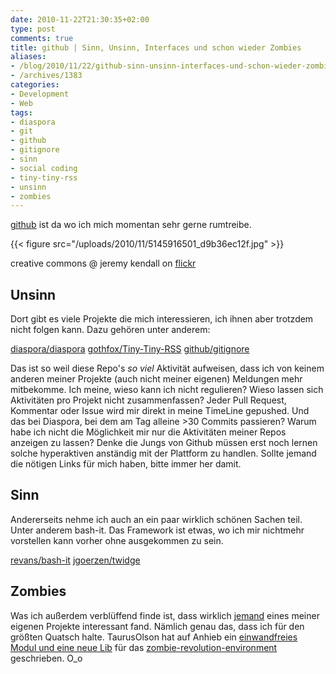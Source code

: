 ```yaml
---
date: 2010-11-22T21:30:35+02:00
type: post
comments: true
title: github | Sinn, Unsinn, Interfaces und schon wieder Zombies
aliases:
- /blog/2010/11/22/github-sinn-unsinn-interfaces-und-schon-wieder-zombies
- /archives/1383
categories:
- Development
- Web
tags:
- diaspora
- git
- github
- gitignore
- sinn
- social coding
- tiny-tiny-rss
- unsinn
- zombies
---
```


[github](http://github.com/noqqe) ist da wo ich mich momentan sehr gerne rumtreibe.

{{< figure src="/uploads/2010/11/5145916501_d9b36ec12f.jpg" >}}

creative commons @ jeremy kendall on
[flickr](http://www.flickr.com/photos/jeremykendall/5145916501/sizes/m/in/photostream/)


## Unsinn

Dort gibt es viele Projekte die mich interessieren, ich ihnen aber
trotzdem nicht folgen kann. Dazu gehören unter anderem:

[diaspora/diaspora](https://github.com/diaspora/diaspora)
[gothfox/Tiny-Tiny-RSS](http://github.com/gothfox/Tiny-Tiny-RSS)
[github/gitignore](http://github.com/github/gitignore)

Das ist so weil diese Repo's _so viel_ Aktivität aufweisen, dass ich von
keinem anderen meiner Projekte (auch nicht meiner eigenen) Meldungen mehr
mitbekomme. Ich meine, wieso kann ich nicht regulieren? Wieso lassen sich
Aktivitäten pro Projekt nicht zusammenfassen? Jeder Pull Request, Kommentar
oder Issue wird mir direkt in meine TimeLine gepushed. Und das bei
Diaspora, bei dem am Tag alleine >30 Commits passieren? Warum habe ich
nicht die Möglichkeit mir nur die Aktivitäten meiner Repos anzeigen zu
lassen? Denke die Jungs von Github müssen erst noch lernen solche
hyperaktiven anständig mit der Plattform zu handlen. Sollte jemand die
nötigen Links für mich haben, bitte immer her damit.


## Sinn

Andererseits nehme ich auch an ein paar wirklich schönen Sachen teil. Unter
anderem bash-it. Das Framework ist etwas, wo ich mir nichtmehr vorstellen
kann vorher ohne ausgekommen zu sein.

[revans/bash-it](http://github.com/revans/bash-it)
[jgoerzen/twidge](http://github.com/jgoerzen/twidge)


## Zombies

Was ich außerdem verblüffend finde ist, dass wirklich
[jemand](https://github.com/TaurusOlson) eines meiner eigenen Projekte
interessant fand. Nämlich genau das, dass ich für den größten Quatsch
halte. TaurusOlson hat auf Anhieb ein [einwandfreies Modul und eine neue Lib](https://github.com/noqqe/zombie-revolution-environment/commit/4719bebc6112449e114a7fff88b3fc0dbf5c6508)
für das
[zombie-revolution-environment](http://github.com/noqqe/zombie-revolution-environment)
geschrieben. O_o
